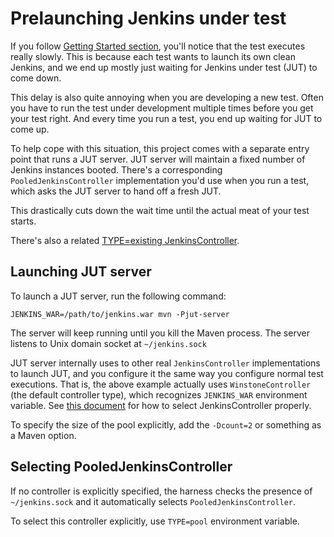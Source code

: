 # Prelaunching Jenkins under test

If you follow [Getting Started section](../README.md), you'll notice that the test executes really slowly.
This is because each test wants to launch its own clean Jenkins, and we end up mostly just waiting for Jenkins
under test (JUT) to come down.

This delay is also quite annoying when you are developing a new test. Often you have to run the test under development
multiple times before you get your test right. And every time you run a test, you end up waiting for JUT to come up.

To help cope with this situation, this project comes with a separate entry point that runs a JUT server.
JUT server will maintain a fixed number of Jenkins instances booted. There's a corresponding `PooledJenkinsController`
implementation you'd use when you run a test, which asks the JUT server to hand off a fresh JUT.

This drastically cuts down the wait time until the actual meat of your test starts.

There's also a related [TYPE=existing JenkinsController](CONTROLLER.md).

## Launching JUT server

To launch a JUT server, run the following command:

    JENKINS_WAR=/path/to/jenkins.war mvn -Pjut-server

The server will keep running until you kill the Maven process. The server listens to
Unix domain socket at `~/jenkins.sock`

JUT server internally uses to other real `JenkinsController` implementations to launch JUT,
and you configure it the same way you configure normal test executions. That is, the above example
actually uses `WinstoneController` (the default controller type), which recognizes `JENKINS_WAR` environment
variable. See [this document](CONTROLLER.md) for how to select JenkinsController properly.

To specify the size of the pool explicitly, add the `-Dcount=2` or something as a Maven option.


## Selecting PooledJenkinsController

If no controller is explicitly specified, the harness checks the presence of `~/jenkins.sock` and
it automatically selects `PooledJenkinsController`.

To select this controller explicitly, use `TYPE=pool` environment variable.
